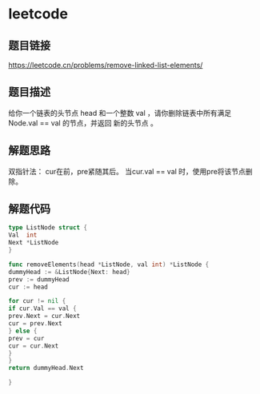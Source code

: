 # leetcode
## 题目链接

https://leetcode.cn/problems/remove-linked-list-elements/

## 题目描述

给你一个链表的头节点 head 和一个整数 val ，请你删除链表中所有满足 Node.val == val 的节点，并返回 新的头节点 。


## 解题思路

双指针法：
cur在前，pre紧随其后。
当cur.val == val 时，使用pre将该节点删除。

## 解题代码

```go
type ListNode struct {
Val  int
Next *ListNode
}

func removeElements(head *ListNode, val int) *ListNode {
dummyHead := &ListNode{Next: head}
prev := dummyHead
cur := head

for cur != nil {
if cur.Val == val {
prev.Next = cur.Next
cur = prev.Next
} else {
prev = cur
cur = cur.Next
}
}
return dummyHead.Next

}



```